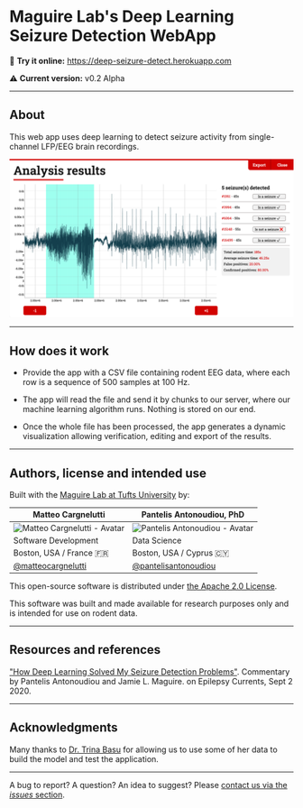 # Maguire Lab's Deep Learning Seizure Detection WebApp
🧠 **Try it online:** https://deep-seizure-detect.herokuapp.com

⚠️ **Current version:** v0.2 Alpha

---

## About
This web app uses deep learning to detect seizure activity from single-channel LFP/EEG brain recordings.

![graph](__github/graph_min.png)

---

## How does it work
- Provide the app with a CSV file containing rodent EEG data, where each row is a sequence of 500 samples at 100 Hz.

- The app will read the file and send it by chunks to our server, where our machine learning algorithm runs. Nothing is stored on our end.

- Once the whole file has been processed, the app generates a dynamic visualization allowing verification, editing and export of the results.

---

## Authors, license and intended use

Built with the [Maguire Lab at Tufts University](https://www.maguirelab.com/) by:

Matteo Cargnelutti | Pantelis Antonoudiou, PhD
------------------ | --------------------------
![Matteo Cargnelutti - Avatar](https://avatars3.githubusercontent.com/u/625889?s=460&u=a116df5de22bd9dcb9d33d88318771db4510ca22&v=4) | ![Pantelis Antonoudiou - Avatar](https://avatars3.githubusercontent.com/u/29359722?s=460&u=830a8a3512fb5971af07ab8cc043a7283c93f1c2&v=4)
Software Development | Data Science
Boston, USA / France 🇫🇷 | Boston, USA / Cyprus 🇨🇾
[@matteocargnelutti](https://github.com/matteocargnelutti)| [@pantelisantonoudiou](https://github.com/pantelisantonoudiou)


This open-source software is distributed under [the Apache 2.0 License](/LICENSE).

This software was built and made available for research purposes only and is intended for use on rodent data.

---

## Resources and references
["How Deep Learning Solved My Seizure Detection Problems"](https://journals.sagepub.com/doi/10.1177/1535759720948430). 
Commentary by Pantelis Antonoudiou and Jamie L. Maguire. on Epilepsy Currents, Sept 2 2020.

---

## Acknowledgments
Many thanks to [Dr. Trina Basu](https://twitter.com/trina_basu) for allowing us to use some of her data to build the model and test the application.

---

A bug to report? A question? An idea to suggest? Please [contact us via the _issues_ section](https://github.com/matteocargnelutti/maguire-lab-seizure-detection-webapp/issues).
